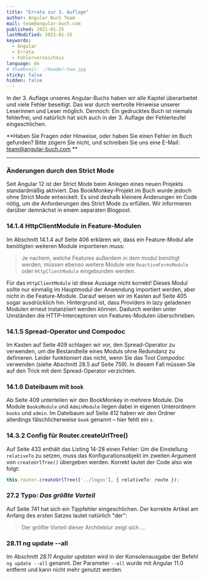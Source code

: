 ```yaml
---
title: "Errata zur 3. Auflage"
author: Angular Buch Team
mail: team@angular-buch.com
published: 2021-01-25
lastModified: 2021-01-25
keywords:
  - Angular
  - Errata
  - Fehlerverzeichnis
language: de
# thumbnail: ./header-twa.jpg
sticky: false
hidden: false
---
```


In der 3. Auflage unseres Angular-Buchs haben wir alle Kapitel überarbeitet und viele Fehler beseitigt.
Das war durch wertvolle Hinweise unserer Leserinnen und Leser möglich. Dennoch: Ein gedrucktes Buch ist niemals fehlerfrei, und natürlich hat sich auch in der 3. Auflage der Fehlerteufel eingeschlichen.

**Haben Sie Fragen oder Hinweise, oder haben Sie einen Fehler im Buch gefunden?
Bitte zögern Sie nicht, und schreiben Sie uns eine E-Mail: team@angular-buch.com **

------

### Änderungen durch den Strict Mode

Seit Angular 12 ist der Strict Mode beim Anlegen eines neuen Projekts standardmäßig aktiviert.
Das BookMonkey-Projekt im Buch wurde jedoch ohne Strict Mode entwickelt.
Es sind deshalb kleinere Änderungen im Code nötig, um die Anforderungen des Strict Mode zu erfüllen.
Wir informieren darüber demnächst in einem separaten Blogpost.

### 14.1.4 HttpClientModule in Feature-Modulen

Im Abschnitt 14.1.4 auf Seite 406 erklären wir, dass ein Feature-Modul alle benötigten weiteren Module importieren muss:
> Je nachem, welche Features außerdem in dem modul benötigt werden, müssen ebenso weitere Module wie `ReactiveFormsModule` oder `HttpClientModule` eingebunden werden.

Für das `HttpClientModule` ist diese Aussage nicht korrekt! Dieses Modul sollte nur einmalig im Hauptmodul der Anwendung importiert werden, aber nicht in die Feature-Module. Darauf weisen wir im Kasten auf Seite 405 sogar ausdrücklich hin.
Hintergrund ist, dass Providers in lazy geladenen Modulen erneut instanziiert werden können. Dadurch werden unter Umständen die HTTP-Interceptoren von Features-Modulen überschrieben.

### 14.1.5 Spread-Operator und Compodoc

Im Kasten auf Seite 409 schlagen wir vor, den Spread-Operator zu verwenden, um die Bestandteile eines Moduls ohne Redundanz zu definieren.
Leider funktioniert das nicht, wenn Sie das Tool *Compodoc* verwenden (siehe Abschnitt 28.5 auf Seite 759). In diesem Fall müssen Sie auf den Trick mit dem Spread-Operator verzichten.

### 14.1.6 Dateibaum mit `book`

Ab Seite 409 unterteilen wir den BookMonkey in mehrere Module.
Die Module `BooksModule` und `AdminModule` liegen dabei in eigenen Unterordnern `books` und `admin`.
Im Dateibaum auf Seite 412 haben wir den Ordner allerdings fälschlicherweise `book` genannt – hier fehlt ein `s`.

### 14.3.2 Config für Router.createUrlTree()

Auf Seite 433 enthält das Listing 14-28 einen Fehler:
Um die Einstellung `relativeTo` zu setzen, muss das Konfigurationsobjekt im zweiten Argument von `createUrlTree()` übergeben werden.
Korrekt lautet der Code also wie folgt:

```ts
this.router.createUrlTree(['../login'], { relativeTo: route });
```

### 27.2 Typo: *Das größte Vorteil*

Auf Seite 741 hat sich ein Tippfehler eingeschlichen. Der korrekte Artikel am Anfang des ersten Satzes lautet natürlich "der":
> Der größte Vorteil dieser Architektur zeigt sich …


### 28.11 ng update --all

Im Abschnitt *28.11 Angular updaten* wird in der Konsolenausgabe der Befehl `ng update --all` genannt.
Der Parameter `--all` wurde mit Angular 11.0 entfernt und kann nicht mehr genutzt werden.





